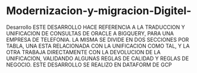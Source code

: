 # Modernizacion-y-migracion-Digitel-
Desarrollo 
ESTE DESARROLLO HACE REFERENCIA A LA TRADUCCION Y UNIFICACION DE CONSULTAS DE ORACLE A BIGQUERY, PARA UNA EMPRESA DE TELEFONIA. LA MISMA SE DIVIDE EN DOS SECCIONES POR TABLA, UNA ESTA RELACIONADA CON LA UNIFICACION COMO TAL, Y LA OTRA TRABAJA DIRECTAMENTE CON LA DEVOLUCION DE LA UNIFICACION, VALIDANDO ALGUNAS REGLAS DE CALIDAD Y REGLAS DE NEGOCIO. 
ESTE DESARROLLO SE REALIZO EN DATAFORM DE GCP